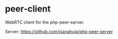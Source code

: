 # peer-client
WebRTC client for the php-peer-server.

Server: https://github.com/jsanahuja/php-peer-server
